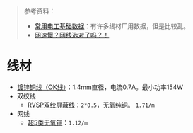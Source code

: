 > 参考资料：
>
> - [常用电工基础数据](https://sj.ruc.edu.cn/jxtjbz/fwywnew/jxfw/cysjnew/6af5ed6a127941a0855e5bf937691a07.htm)：有许多线材厂用数据，但是比较乱。
> - [网速慢？网线选对了吗？！](https://mp.weixin.qq.com/s/KSokg1n1KLtf0b-EiCSbKw)

# 线材

- [镀锌铜线（OK线）](https://item.taobao.com/item.htm?spm=a1z10.5-c-s.w4002-14479784354.54.3166d367HjTJpw&id=652814847666)：1.4mm直径，电流0.7A。最小功率154W
- 双绞线
  - [RVSP双绞屏蔽线](https://detail.tmall.com/item.htm?spm=a230r.1.14.22.45f66e0dtKYNh3&id=631672823294&ns=1&abbucket=20&skuId=4750508509201)：`2*0.5`，无氧纯铜。 `1.71/m`
- 网线
  - [超5类无氧铜](https://item.taobao.com/item.htm?spm=a230r.1.14.18.3b801697mr7zhA&id=644627912415&ns=1&abbucket=20#detail)：`1.12/m`
